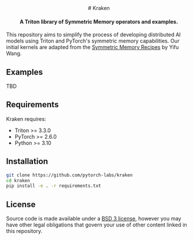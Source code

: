 <div align="center">
# Kraken

#### A Triton library of Symmetric Memory operators and examples.

</div>

This repository aims to simplify the process of developing distributed AI models using Triton and PyTorch's symmetric memory capabilities. Our initial kernels are adapted from the [Symmetric Memory Recipes](https://github.com/yifuwang/symm-mem-recipes) by Yifu Wang.

## Examples
TBD

## Requirements
Kraken requires:
* Triton >= 3.3.0
* PyTorch >= 2.6.0
* Python >= 3.10

## Installation
```bash
git clone https://github.com/pytorch-labs/kraken
cd kraken
pip install -e . -r requirements.txt
```

## License
Source code is made available under a [BSD 3 license](./LICENSE), however you may have other legal obligations that govern your use of other content linked in this repository.
